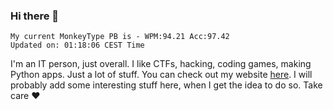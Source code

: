 ### Hi there 👋
<!-- PB START -->
```
My current MonkeyType PB is - WPM:94.21 Acc:97.42
Updated on: 01:18:06 CEST Time
```
<!-- PB END -->
I'm an IT person, just overall. I like CTFs, hacking, coding games, making Python apps. Just a lot of stuff.
You can check out my website [here](https://skill3472.github.io/).
I will probably add some interesting stuff here, when I get the idea to do so. Take care ❤️
